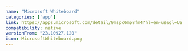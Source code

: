 ```yaml
---
name: "Microsoft Whiteboard"
categories: ['app']
link: https://apps.microsoft.com/detail/9mspc6mp8fm4?hl=en-us&gl=US
compatibility: native
versionFrom: "23.10927.120"
icon: MicrosoftWhiteboard.png
---
```


